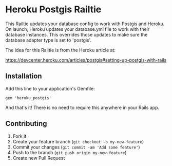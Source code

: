 # Heroku Postgis Railtie

This Railtie updates your database config to work with Postgis and Heroku.  On
launch, Heroku updates your database.yml file to work with their database
instances.  This overrides those updates to make sure the database adapter
type is set to 'postgis'.

The idea for this Railtie is from the Heroku article at: 

https://devcenter.heroku.com/articles/postgis#setting-up-postgis-with-rails
## Installation

Add this line to your application's Gemfile:

    gem 'heroku_postgis'

And that's it!  There is no need to require this anywhere in your Rails app.

## Contributing

1. Fork it
2. Create your feature branch (`git checkout -b my-new-feature`)
3. Commit your changes (`git commit -am 'Add some feature'`)
4. Push to the branch (`git push origin my-new-feature`)
5. Create new Pull Request
